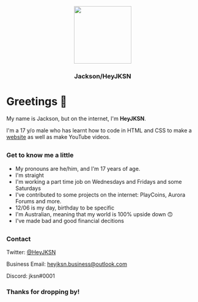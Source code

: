 <div><center>
    <p align="center"><img src="https://avatars.githubusercontent.com/heyjksn" height="150" width="150"></p>
    <h3 align="center">Jackson/HeyJKSN</h3>
</div></center>

# Greetings 👋
My name is Jackson, but on the internet, I'm **HeyJKSN**.

I'm a 17 y/o male who has learnt how to code in HTML and CSS to make a [website](https://www.heyjksn.tk) as well as make YouTube videos.

##
### Get to know me a little
- My pronouns are he/him, and I'm 17 years of age.
- I'm straight
- I'm working a part time job on Wednesdays and Fridays and some Saturdays
- I've contributed to some projects on the internet: PlayCoins, Aurora Forums and more.
- 12/06 is my day, birthday to be specific
- I'm Australian, meaning that my world is 100% upside down 🙃
- I've made bad and good financial decitions
##
### Contact
Twitter: [@HeyJKSN](https://www.twitter.com/HeyJKSN)

Business Email: [heyjksn.business@outlook.com](mailto:heyjksn.business@outlook.com)

Discord: jksn#0001

### Thanks for dropping by!
